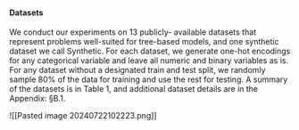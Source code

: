 #### Datasets
We conduct our experiments on 13 publicly- available datasets that represent problems well-suited for tree-based models, and one synthetic dataset we call Synthetic.
For each dataset, we generate one-hot encodings for any categorical variable and leave all numeric and binary variables as is. For any dataset without a designated train and test split, we randomly sample 80% of the data for training and use the rest for testing.
A summary of the datasets is in Table 1, and additional dataset details are in the Appendix: §B.1.

![[Pasted image 20240722102223.png]]
